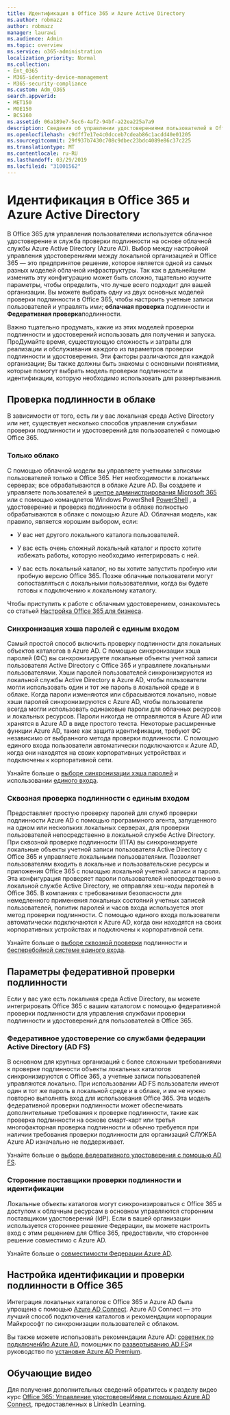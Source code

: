 ```yaml
---
title: Идентификация в Office 365 и Azure Active Directory
ms.author: robmazz
author: robmazz
manager: laurawi
ms.audience: Admin
ms.topic: overview
ms.service: o365-administration
localization_priority: Normal
ms.collection:
- Ent_O365
- M365-identity-device-management
- M365-security-compliance
ms.custom: Adm_O365
search.appverid:
- MET150
- MOE150
- BCS160
ms.assetid: 06a189e7-5ec6-4af2-94bf-a22ea225a7a9
description: Сведения об управлении удостоверениями пользователей в Office 365.
ms.openlocfilehash: c9dff7e17e4c0dcceb7cdeab86c1acdd40e01205
ms.sourcegitcommit: 29f937b7430c708c9dbec23bdc4089e86c37c225
ms.translationtype: MT
ms.contentlocale: ru-RU
ms.lasthandoff: 03/29/2019
ms.locfileid: "31001562"
---
```

# <a name="understanding-office-365-identity-and-azure-active-directory"></a>Идентификация в Office 365 и Azure Active Directory

В Office 365 для управления пользователями используется облачное удостоверение и служба проверки подлинности на основе облачной службы Azure Active Directory (Azure AD). Выбор между настройкой управления удостоверениями между локальной организацией и Office 365 — это предпринятое решение, которое является одной из самых разных моделей облачной инфраструктуры. Так как в дальнейшем изменить эту конфигурацию может быть сложно, тщательно изучите параметры, чтобы определить, что лучше всего подходит для вашей организации. Вы можете выбрать одну из двух основных моделей проверки подлинности в Office 365, чтобы настроить учетные записи пользователей и управлять ими; **облачная проверка** подлинности и **Федеративная проверка**подлинности.
  
Важно тщательно продумать, какие из этих моделей проверки подлинности и удостоверений использовать для получения и запуска. ПроДумайте время, существующую сложность и затраты для реализации и обслуживания каждого из параметров проверки подлинности и удостоверения. Эти факторы различаются для каждой организации; Вы также должны быть знакомы с основными понятиями, которые помогут выбрать модель проверки подлинности и идентификации, которую необходимо использовать для развертывания.
  
## <a name="cloud-authentication"></a>Проверка подлинности в облаке

В зависимости от того, есть ли у вас локальная среда Active Directory или нет, существует несколько способов управления службами проверки подлинности и удостоверений для пользователей с помощью Office 365.
  
### <a name="cloud-only"></a>Только облако

С помощью облачной модели вы управляете учетными записями пользователей только в Office 365. Нет необходимости в локальных серверах; все обрабатываются в облаке Azure AD. Вы создаете и управляете пользователей в [центре администрирования Microsoft 365](https://admin.microsoft.com) или с помощью командлетов Windows PowerShell [PowerShell](https://docs.microsoft.com/office365/enterprise/powershell/manage-office-365-with-office-365-powershell) , а удостоверение и проверка подлинности в облаке полностью обрабатываются в облаке с помощью Azure AD. Облачная модель, как правило, является хорошим выбором, если: 
  
- У вас нет другого локального каталога пользователей.
    
- У вас есть очень сложный локальный каталог и просто хотите избежать работы, которую необходимо интегрировать с ней.
    
- У вас есть локальный каталог, но вы хотите запустить пробную или пробную версию Office 365. Позже облачные пользователи могут сопоставляться с локальными пользователями, когда вы будете готовы к подключению к локальному каталогу.
    
Чтобы приступить к работе с облачным удостоверением, ознакомьтесь со статьей [Настройка Office 365 для бизнеса](https://support.office.com/article/6a3a29a0-e616-4713-99d1-15eda62d04fa).
  
### <a name="password-hash-sync-with-seamless-single-sign-on"></a>Синхронизация хэша паролей с единым входом

Самый простой способ включить проверку подлинности для локальных объектов каталогов в Azure AD. С помощью синхронизации хэша паролей (ФС) вы синхронизируете локальные объекты учетной записи пользователя Active Directory с Office 365 и управляете локальными пользователями. Хэши паролей пользователей синхронизируются из локальной службы Active Directory в Azure AD, чтобы пользователи могли использовать один и тот же пароль в локальной среде и в облаке. Когда пароли изменяются или сбрасываются локально, новые хэши паролей синхронизируются с Azure AD, чтобы пользователи всегда могли использовать одинаковые пароли для облачных ресурсов и локальных ресурсов. Пароли никогда не отправляются в Azure AD или хранятся в Azure AD в виде простого текста. Некоторые расширенные функции Azure AD, такие как защита идентификации, требуют ФС независимо от выбранного метода проверки подлинности. С помощью единого входа пользователи автоматически подключаются к Azure AD, когда они находятся на своих корпоративных устройствах и подключены к корпоративной сети.
  
Узнайте больше о [выборе синхронизации хэша паролей](https://docs.microsoft.com/azure/security/azure-ad-choose-authn) и использовании [единого входа](https://docs.microsoft.com/azure/active-directory/connect/active-directory-aadconnect-sso).
  
### <a name="pass-through-authentication-with-seamless-single-sign-on"></a>Сквозная проверка подлинности с единым входом

Предоставляет простую проверку паролей для служб проверки подлинности Azure AD с помощью программного агента, запущенного на одном или нескольких локальных серверах, для проверки пользователей непосредственно в локальной службе Active Directory. При сквозной проверке подлинности (ПТА) вы синхронизируете локальные объекты учетной записи пользователя Active Directory с Office 365 и управляете локальными пользователями. Позволяет пользователям входить в локальные и пользовательские ресурсы и приложения Office 365 с помощью локальной учетной записи и пароля. Эта конфигурация проверяет пароли пользователей непосредственно в локальной службе Active Directory, не отправляя хеш-коды паролей в Office 365. В компаниях с требованиями безопасности для немедленного применения локальных состояний учетных записей пользователей, политик паролей и часов входа используется этот метод проверки подлинности. С помощью единого входа пользователи автоматически подключаются к Azure AD, когда они находятся на своих корпоративных устройствах и подключены к корпоративной сети.
  
Узнайте больше о [выборе сквозной проверки](https://docs.microsoft.com/azure/security/azure-ad-choose-authn) подлинности и [бесперебойной системе единого входа](https://docs.microsoft.com/azure/active-directory/connect/active-directory-aadconnect-sso).
  
## <a name="federated-authentication-options"></a>Параметры федеративной проверки подлинности

Если у вас уже есть локальная среда Active Directory, вы можете интегрировать Office 365 с вашим каталогом с помощью федеративной проверки подлинности для управления службами проверки подлинности и удостоверений для пользователей в Office 365.
  
### <a name="federated-identity-with-active-directory-federation-services-ad-fs"></a>Федеративное удостоверение со службами федерации Active Directory (AD FS)

В основном для крупных организаций с более сложными требованиями к проверке подлинности объекты локальных каталогов синхронизируются с Office 365, а учетные записи пользователей управляются локально. При использовании AD FS пользователи имеют один и тот же пароль в локальной среде и в облаке, и им не нужно повторно выполнять вход для использования Office 365. Эта модель федеративной проверки подлинности может обеспечивать дополнительные требования к проверке подлинности, такие как проверка подлинности на основе смарт-карт или третья многофакторная проверка подлинности и обычно требуется при наличии требования проверки подлинности для организаций СЛУЖБА Azure AD изначально не поддерживает.
  
Узнайте больше о [выборе федеративного удостоверения с помощью AD FS](https://docs.microsoft.com/azure/security/azure-ad-choose-authn).
  
### <a name="third-party-authentication-and-identity-providers"></a>Сторонние поставщики проверки подлинности и идентификации

Локальные объекты каталогов могут синхронизироваться с Office 365 и доступом к облачным ресурсам в основном управляются сторонним поставщиком удостоверений (IdP). Если в вашей организации используется стороннее решение Федерации, вы можете настроить вход с этим решением для Office 365, предоставили, что стороннее решение совместимо с Azure AD.
  
Узнайте больше о [совместимости Федерации Azure AD](https://docs.microsoft.com/azure/active-directory/connect/active-directory-aadconnect-federation-compatibility).
  
## <a name="configuring-identity-and-authentication-with-office-365"></a>Настройка идентификации и проверки подлинности в Office 365

Интеграция локальных каталогов с Office 365 и Azure AD была упрощена с помощью [Azure AD Connect](https://docs.microsoft.com/azure/active-directory/connect/active-directory-aadconnect). Azure AD Connect — это лучший способ подключения каталогов и рекомендации корпорации Майкрософт по синхронизации пользователей с облаком.
  
Вы также можете использовать рекомендации Azure AD: [советник по подключенИю Azure AD](https://aka.ms/aadconnectpwsync), помощник по [развертыванию AD FS](https://aka.ms/adfsguidance)и руководство по [установке Azure AD Premium](https://aka.ms/aadpguidance).
  
## <a name="video-training"></a>Обучающие видео

Для получения дополнительных сведений обратитесь к разделу видео курс [Office 365: Управление удостоверенИями с помощью Azure AD Connect](https://support.office.com/article/90991a1d-c0ab-479a-b413-35c9706f6fed.aspx), предоставленных в LinkedIn Learning.
